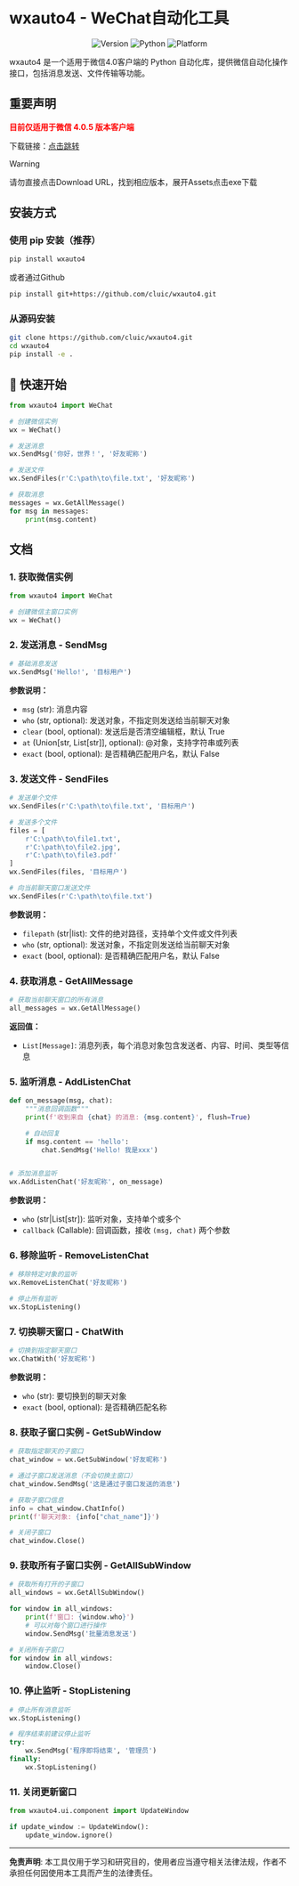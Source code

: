 # wxauto4 - WeChat自动化工具

<p align="center">
  <img src="https://img.shields.io/badge/Version-40.1.1-blue.svg" alt="Version">
  <img src="https://img.shields.io/badge/Python-3.9%2B-blue.svg" alt="Python">
  <img src="https://img.shields.io/badge/Platform-Windows10+-lightgrey.svg" alt="Platform">
</p>

wxauto4 是一个适用于微信4.0客户端的 Python 自动化库，提供微信自动化操作接口，包括消息发送、文件传输等功能。

## 重要声明

<font color='red'>**目前仅适用于微信 4.0.5 版本客户端**</font>

下载链接：[点击跳转](https://github.com/SiverKing/wechat4.0-windows-versions/releases)

> [!Warning]
> 请勿直接点击Download URL，找到相应版本，展开Assets点击exe下载

## 安装方式

### 使用 pip 安装（推荐）

```bash
pip install wxauto4
```

或者通过Github

```bash
pip install git+https://github.com/cluic/wxauto4.git
```

### 从源码安装

```bash
git clone https://github.com/cluic/wxauto4.git
cd wxauto4
pip install -e .
```

## 🚀 快速开始

```python
from wxauto4 import WeChat

# 创建微信实例
wx = WeChat()

# 发送消息
wx.SendMsg('你好，世界！', '好友昵称')

# 发送文件
wx.SendFiles(r'C:\path\to\file.txt', '好友昵称')

# 获取消息
messages = wx.GetAllMessage()
for msg in messages:
    print(msg.content)
```

## 文档

### 1. 获取微信实例

```python
from wxauto4 import WeChat

# 创建微信主窗口实例
wx = WeChat()
```

### 2. 发送消息 - SendMsg

```python
# 基础消息发送
wx.SendMsg('Hello!', '目标用户')
```

**参数说明：**

- `msg` (str): 消息内容
- `who` (str, optional): 发送对象，不指定则发送给当前聊天对象
- `clear` (bool, optional): 发送后是否清空编辑框，默认 True
- `at` (Union[str, List[str]], optional): @对象，支持字符串或列表
- `exact` (bool, optional): 是否精确匹配用户名，默认 False

### 3. 发送文件 - SendFiles

```python
# 发送单个文件
wx.SendFiles(r'C:\path\to\file.txt', '目标用户')

# 发送多个文件
files = [
    r'C:\path\to\file1.txt',
    r'C:\path\to\file2.jpg',
    r'C:\path\to\file3.pdf'
]
wx.SendFiles(files, '目标用户')

# 向当前聊天窗口发送文件
wx.SendFiles(r'C:\path\to\file.txt')
```

**参数说明：**

- `filepath` (str|list): 文件的绝对路径，支持单个文件或文件列表
- `who` (str, optional): 发送对象，不指定则发送给当前聊天对象
- `exact` (bool, optional): 是否精确匹配用户名，默认 False

### 4. 获取消息 - GetAllMessage

```python
# 获取当前聊天窗口的所有消息
all_messages = wx.GetAllMessage()
```

**返回值：**

- `List[Message]`: 消息列表，每个消息对象包含发送者、内容、时间、类型等信息

### 5. 监听消息 - AddListenChat

```python
def on_message(msg, chat):
    """消息回调函数"""
    print(f'收到来自 {chat} 的消息: {msg.content}', flush=True)

    # 自动回复
    if msg.content == 'hello':
        chat.SendMsg('Hello! 我是xxx')


# 添加消息监听
wx.AddListenChat('好友昵称', on_message)
```

**参数说明：**

- `who` (str|List[str]): 监听对象，支持单个或多个
- `callback` (Callable): 回调函数，接收 `(msg, chat)` 两个参数

### 6. 移除监听 - RemoveListenChat

```python
# 移除特定对象的监听
wx.RemoveListenChat('好友昵称')

# 停止所有监听
wx.StopListening()
```

### 7. 切换聊天窗口 - ChatWith

```python
# 切换到指定聊天窗口
wx.ChatWith('好友昵称')
```

**参数说明：**

- `who` (str): 要切换到的聊天对象
- `exact` (bool, optional): 是否精确匹配名称

### 8. 获取子窗口实例 - GetSubWindow

```python
# 获取指定聊天的子窗口
chat_window = wx.GetSubWindow('好友昵称')

# 通过子窗口发送消息（不会切换主窗口）
chat_window.SendMsg('这是通过子窗口发送的消息')

# 获取子窗口信息
info = chat_window.ChatInfo()
print(f'聊天对象: {info["chat_name"]}')

# 关闭子窗口
chat_window.Close()
```

### 9. 获取所有子窗口实例 - GetAllSubWindow

```python
# 获取所有打开的子窗口
all_windows = wx.GetAllSubWindow()

for window in all_windows:
    print(f'窗口: {window.who}')
    # 可以对每个窗口进行操作
    window.SendMsg('批量消息发送')

# 关闭所有子窗口
for window in all_windows:
    window.Close()
```

### 10. 停止监听 - StopListening

```python
# 停止所有消息监听
wx.StopListening()

# 程序结束前建议停止监听
try:
    wx.SendMsg('程序即将结束', '管理员')
finally:
    wx.StopListening()
```

### 11. 关闭更新窗口

```python
from wxauto4.ui.component import UpdateWindow

if update_window := UpdateWindow():
    update_window.ignore()
```

---

**免责声明**: 本工具仅用于学习和研究目的，使用者应当遵守相关法律法规，作者不承担任何因使用本工具而产生的法律责任。